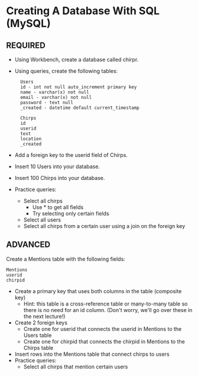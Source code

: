 # Creating A Database With SQL (MySQL)


## REQUIRED
- Using Workbench, create a database called chirpr.
- Using queries, create the following tables:
        
        Users
        id - int not null auto_increment primary key
        name - varchar(x) not null
        email - varchar(x) not null
        password - text null
        _created - datetime default current_timestamp

        Chirps
        id
        userid
        text
        location
        _created
- Add a foreign key to the userid field of Chirps.
- Insert 10 Users into your database.
- Insert 100 Chirps into your database.
- Practice queries:
    - Select all chirps
        - Use * to get all fields
        - Try selecting only certain fields
    - Select all users
    - Select all chirps from a certain user using a join on the foreign key
## ADVANCED
Create a Mentions table with the following fields:

    Mentions
    userid
    chirpid
- Create a primary key that uses both columns in the table (composite key)
    - Hint: this table is a cross-reference table or many-to-many table so there is no need for an id column. (Don't worry, we'll go over these in the next lecture!)
- Create 2 foreign keys
    - Create one for userid that connects the userid in Mentions to the Users table
    - Create one for chirpid that connects the chirpid in Mentions to the Chirps table
- Insert rows into the Mentions table that connect chirps to users
- Practice queries:
    - Select all chirps that mention certain users